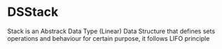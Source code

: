 # DSStack
 Stack is an Abstrack Data Type (Linear) Data Structure that defines sets operations and behaviour for certain purpose, it follows LIFO principle
